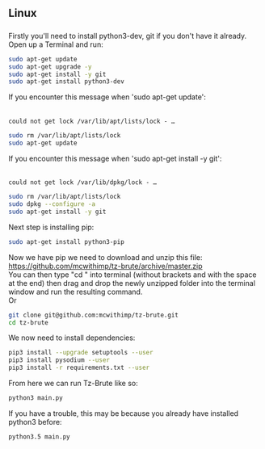 ## Linux
#####  

Firstly you'll need to install python3-dev, git if you don't have it already.  
Open up a Terminal and run:  
```bash
sudo apt-get update
sudo apt-get upgrade -y
sudo apt-get install -y git
sudo apt-get install python3-dev
```  
If you encounter this message when 'sudo apt-get update':
######  
```could not get lock /var/lib/apt/lists/lock - …```
```bash
sudo rm /var/lib/apt/lists/lock
sudo apt-get update
```

If you encounter this message when 'sudo apt-get install -y git':
######  
```could not get lock /var/lib/dpkg/lock - …```
```bash
sudo rm /var/lib/apt/lists/lock
sudo dpkg --configure -a
sudo apt-get install -y git
```

Next step is installing pip:
```bash
sudo apt-get install python3-pip
```  

Now we have pip we need to download and unzip this file:  
https://github.com/mcwithimp/tz-brute/archive/master.zip  
You can then type "cd " into terminal (without brackets and with the space at the end) then drag and drop the newly unzipped folder into the terminal window and run the resulting command.  
Or
```bash
git clone git@github.com:mcwithimp/tz-brute.git
cd tz-brute
```

We now need to install dependencies:
```bash
pip3 install --upgrade setuptools --user
pip3 install pysodium --user
pip3 install -r requirements.txt --user
```

From here we can run Tz-Brute like so:
```bash
python3 main.py
```
If you have a trouble, this may be because you already have installed python3 before:
```bash
python3.5 main.py
```
